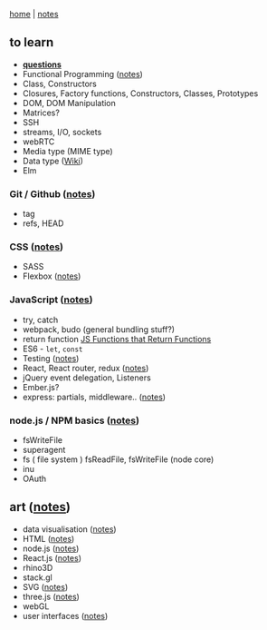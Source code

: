 [home](README.md) | [notes](notes.md)

## to learn

- **[questions](questions.md)**
- Functional Programming ([notes](functional.md))
- Class, Constructors
- Closures, Factory functions, Constructors, Classes, Prototypes
- DOM, DOM Manipulation
- Matrices?
- SSH
- streams, I/O, sockets
- webRTC
- Media type (MIME type)
- Data type ([Wiki](https://en.wikipedia.org/wiki/Data_type))
- Elm

### Git / Github  ([notes](git-github.md))
- tag
- refs, HEAD

### CSS ([notes](CSS/CSS.md))
- SASS
- Flexbox ([notes](CSS/flexbox.md))

### JavaScript ([notes](javascript/notes.md))
- try, catch
- webpack, budo (general bundling stuff?)
- return function [JS Functions that Return Functions](https://davidwalsh.name/javascript-functions)
- ES6 - `let`, `const`
- Testing ([notes](testing.md))
- React, React router, redux ([notes](react/react.md))
- jQuery event delegation, Listeners
- Ember.js?
- express:  partials, middleware.. ([notes](javascript/express.md))

### node.js / NPM basics ([notes](javascript/node.md))
- fsWriteFile
- superagent
- fs ( file system ) fsReadFile, fsWriteFile (node core)
- inu
- OAuth


## art ([notes](art.md))
- data visualisation ([notes](dataVisualisation.md))
- HTML ([notes](HTML/HTML.md))
- node.js ([notes](javascript/node.md))
- React.js ([notes](react/react.md))
- rhino3D
- stack.gl
- SVG ([notes](HTML/SVG.md))
- three.js ([notes](javascript/node.md))
- webGL
- user interfaces ([notes](UI.md))
